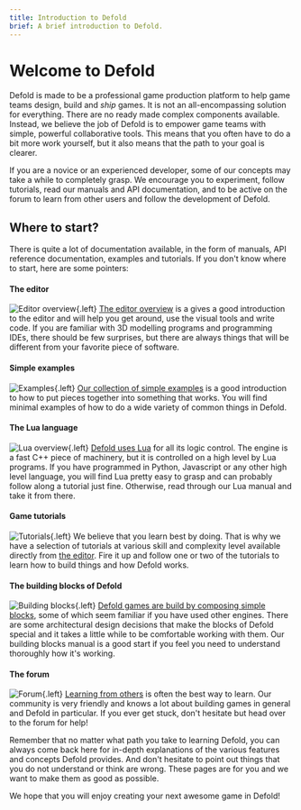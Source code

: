 ```yaml
---
title: Introduction to Defold
brief: A brief introduction to Defold.
---
```


# Welcome to Defold

Defold is made to be a professional game production platform to help game teams design, build and _ship_ games. It is not an all-encompassing solution for everything. There are no ready made complex components available. Instead, we believe the job of Defold is to empower game teams with simple, powerful collaborative tools. This means that you often have to do a bit more work yourself, but it also means that the path to your goal is clearer.

If you are a novice or an experienced developer, some of our concepts may take a while to completely grasp. We encourage you to experiment, follow tutorials, read our manuals and API documentation, and to be active on the forum to learn from other users and follow the development of Defold.

## Where to start?

There is quite a lot of documentation available, in the form of manuals, API reference documentation, examples and tutorials. If you don't know where to start, here are some pointers:

#### The editor
![Editor overview](images/introduction/editor.png){.left} [The editor overview](/manuals/editor/) is a gives a good introduction to the editor and will help you get around, use the visual tools and write code. If you are familiar with 3D modelling programs and programming IDEs, there should be few surprises, but there are always things that will be different from your favorite piece of software.

#### Simple examples
![Examples](images/introduction/examples.jpg){.left} [Our collection of simple examples](/examples/) is a good introduction to how to put pieces together into something that works. You will find minimal examples of how to do a wide variety of common things in Defold.

#### The Lua language
![Lua overview](images/introduction/lua.png){.left} [Defold uses Lua](/manuals/lua/) for all its logic control. The engine is a fast C++ piece of machinery, but it is controlled on a high level by Lua programs. If you have programmed in Python, Javascript or any other high level language, you will find Lua pretty easy to grasp and can probably follow along a tutorial just fine. Otherwise, read through our Lua manual and take it from there.

#### Game tutorials
![Tutorials](images/introduction/tutorials.jpg){.left} We believe that you learn best by doing. That is why we have a selection of tutorials at various skill and complexity level available directly from [the editor](/manuals/editor/). Fire it up and follow one or two of the tutorials to learn how to build things and how Defold works.

#### The building blocks of Defold
![Building blocks](images/introduction/building_blocks.png){.left} [Defold games are build by composing simple blocks](/manuals/building-blocks/), some of which seem familiar if you have used other engines. There are some architectural design decisions that make the blocks of Defold special and it takes a little while to be comfortable working with them. Our building blocks manual is a good start if you feel you need to understand thoroughly how it's working.

#### The forum
![Forum](images/introduction/forum.jpg){.left} [Learning from others](//forum.defold.com/) is often the best way to learn. Our community is very friendly and knows a lot about building games in general and Defold in particular. If you ever get stuck, don't hesitate but head over to the forum for help!

Remember that no matter what path you take to learning Defold, you can always come back here for in-depth explanations of the various features and concepts Defold provides. And don't hesitate to point out things that you do not understand or think are wrong. These pages are for you and we want to make them as good as possible.

We hope that you will enjoy creating your next awesome game in Defold!
